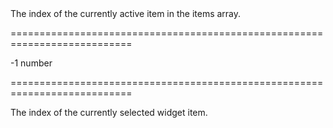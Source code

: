 <!--**
/*-------------------------------------------
    Auto-generated file. Do not modify.
-------------------------------------------

**-->
<!--d-->The index of the currently active item in the items array.<!--/d-->
===========================================================================
<!--hidden--><!--/hidden-->
<!--default-->-1<!--/default-->
<!--type-->number<!--/type-->
===========================================================================

<!--shortDescription-->
The index of the currently selected widget item.
<!--/shortDescription-->

<!--fullDescription-->

<!--/fullDescription-->
